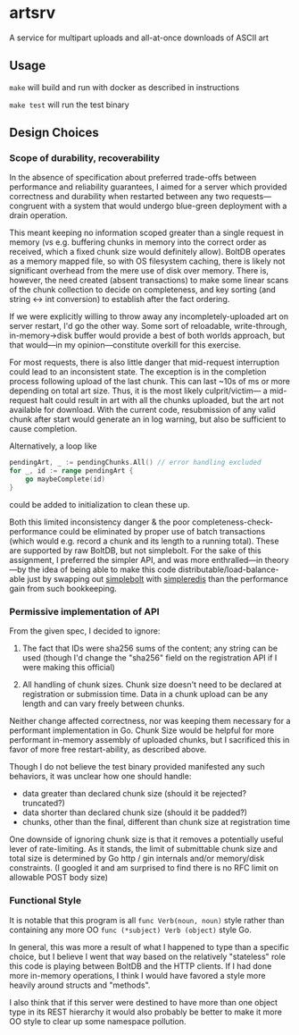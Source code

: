 # artsrv

A service for multipart uploads and all-at-once downloads of ASCII art

## Usage

`make` will build and run with docker as described in instructions

`make test` will run the test binary



## Design Choices

### Scope of durability, recoverability

In the absence of specification about preferred trade-offs between performance and reliability guarantees, I aimed for a server which provided correctness and durability when restarted between any two requests—congruent with a system that would undergo blue-green deployment with a drain operation. 

This meant keeping no information scoped greater than a single request in memory (vs e.g. buffering chunks in memory into the correct order as received, which a fixed chunk size would definitely allow). BoltDB operates as a memory mapped file, so with OS filesystem caching, there is likely not significant overhead from the mere use of disk over memory. There is, however, the need created (absent transactions) to make some linear scans of the chunk collection to decide on completeness, and key sorting (and string ↔️ int conversion) to establish after the fact ordering. 

If we were explicitly willing to throw away any incompletely-uploaded art on server restart, I'd go the other way. Some sort of reloadable, write-through, in-memory→disk buffer would provide a best of both worlds approach, but that would—in my opinion—constitute overkill for this exercise.

For most requests, there is also little danger that mid-request interruption could lead to an inconsistent state. The exception is in the completion process following upload of the last chunk. This can last ~10s of ms or more depending on total art size. Thus, it is the most likely culprit/victim— a mid-request halt could result in art with all the chunks uploaded, but the art not available for download. With the current code, resubmission of any valid chunk after start would generate an in log warning, but also be sufficient to cause completion. 

Alternatively, a loop like

```go
pendingArt, _ := pendingChunks.All() // error handling excluded
for _, id := range pendingArt {
    go maybeComplete(id)
}
```

could be added to initialization to clean these up.

Both this limited inconsistency danger & the poor completeness-check-performance could be eliminated by proper use of batch transactions (which would e.g. record a chunk and its length to a running total). These are supported by raw BoltDB, but not simplebolt. For the sake of this assignment, I preferred the simpler API, and was more enthralled—in theory—by the idea of being able to make this code distributable/load-balance-able just by swapping out [simplebolt](https://github.com/xyproto/simplebolt) with [simpleredis](https://github.com/xyproto/simpleredis) than the performance gain from such bookkeeping. 

### Permissive implementation of API

From the given spec, I decided to ignore:

 1. The fact that IDs were sha256 sums of the content; any string can be used (though I'd change the "sha256" field on the registration API if I were making this official)

 2. All handling of chunk sizes. Chunk size doesn't need to be declared at registration or submission time. Data in a chunk upload can be any length and can vary freely between chunks.

Neither change affected correctness, nor was keeping them necessary for a performant implementation in Go. Chunk Size would be helpful for more performant in-memory assembly of uploaded chunks, but I sacrificed this in favor of more free restart-ability, as described above. 

Though I do not believe the test binary provided manifested any such behaviors, it was unclear how one should handle:

- data greater than declared chunk size (should it be rejected? truncated?)
- data shorter than declared chunk size (should it be padded?)
- chunks, other than the final, different than chunk size at registration time

One downside of ignoring chunk size is that it removes a potentially useful lever of rate-limiting. As it stands, the limit of submittable chunk size and total size is determined by Go http / gin internals and/or memory/disk constraints. (I googled it and am surprised to find there is no RFC limit on allowable POST body size)

### Functional Style

It is notable that this program is all `func Verb(noun, noun)` style rather than containing any more OO `func (*subject) Verb (object)` style Go. 

In general, this was more a result of what I happened to type than a specific choice, but I believe I went that way based on the relatively "stateless" role this code is playing between BoltDB and the HTTP clients. If I had done more in-memory operations, I think I would have favored a style more heavily around structs and "methods".

I also think that if this server were destined to have more than one object type in its REST hierarchy it would also probably be better to make it more OO style to clear up some namespace pollution.